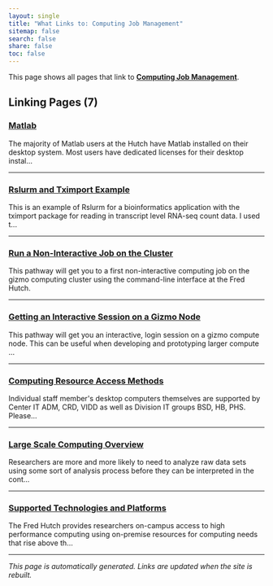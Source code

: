 ```yaml
---
layout: single
title: "What Links to: Computing Job Management"
sitemap: false
search: false
share: false
toc: false
---
```


This page shows all pages that link to **[Computing Job Management](/scicomputing/compute_jobs/)**.

## Linking Pages (7)

### [Matlab](/compdemos/matlab/)

The majority of Matlab users at the Hutch have Matlab installed on their
desktop system. Most users have dedicated licenses for their desktop instal...

---

### [Rslurm and Tximport Example](/compdemos/rslurm_example/)

This is an example of Rslurm for a bioinformatics application with the tximport package for reading in transcript level RNA-seq count data. I used t...

---

### [Run a Non-Interactive Job on the Cluster](/pathways/path-batch-computing/)

This pathway will get you to a first non-interactive computing job on the gizmo computing cluster using the command-line interface at the Fred Hutch.

---

### [Getting an Interactive Session on a Gizmo Node](/pathways/path-grab/)

This pathway will get you an interactive, login session on a gizmo compute node.  This can be useful when developing and prototyping larger compute ...

---

### [Computing Resource Access Methods](/scicomputing/access_methods/)

Individual staff member's desktop computers themselves are supported by Center IT ADM, CRD, VIDD as well as Division IT groups BSD, HB, PHS.  Please...

---

### [Large Scale Computing Overview](/scicomputing/compute_overview/)

Researchers are more and more likely to need to analyze raw data sets using some sort of analysis process before they can be interpreted in the cont...

---

### [Supported Technologies and Platforms](/scicomputing/compute_platforms/)

The Fred Hutch provides researchers on-campus access to high performance computing using on-premise resources for computing needs that rise above th...

---


*This page is automatically generated. Links are updated when the site is rebuilt.*
